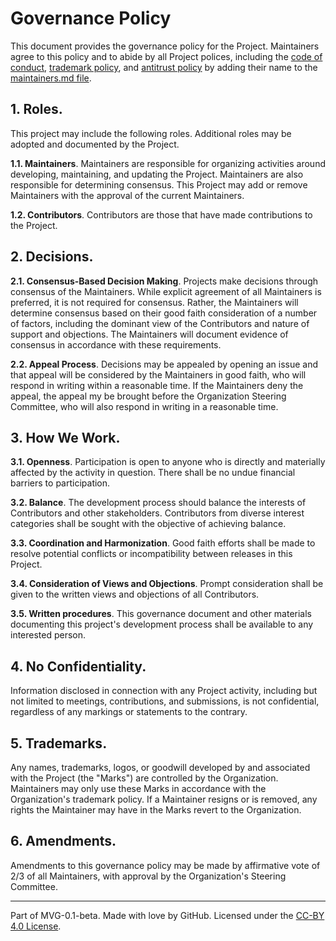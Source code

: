 # Governance Policy

This document provides the governance policy for the Project. Maintainers agree to this policy and to abide by all
Project polices, including the [code of conduct](https://github.com/vispy/vispy/blob/main/CODE_OF_CONDUCT.md),
[trademark policy](../org/TRADEMARKS.md), and [antitrust policy](../org/ANTITRUST.md) by adding their name to
the [maintainers.md file](./MAINTAINERS.md).

## 1. Roles.

This project may include the following roles. Additional roles may be adopted and documented by the Project.

**1.1. Maintainers**. Maintainers are responsible for organizing activities around developing, maintaining, and updating
the Project. Maintainers are also responsible for determining consensus. This Project may add or remove Maintainers with
the approval of the current Maintainers.

**1.2. Contributors**. Contributors are those that have made contributions to the Project.

## 2. Decisions.

**2.1. Consensus-Based Decision Making**. Projects make decisions through consensus of the Maintainers. While explicit
agreement of all Maintainers is preferred, it is not required for consensus. Rather, the Maintainers will determine
consensus based on their good faith consideration of a number of factors, including the dominant view of the Contributors
and nature of support and objections. The Maintainers will document evidence of consensus in accordance with these
requirements.

**2.2. Appeal Process**. Decisions may be appealed by opening an issue and that appeal will be considered by the
Maintainers in good faith, who will respond in writing within a reasonable time. If the Maintainers deny the appeal, the
appeal my be brought before the Organization Steering Committee, who will also respond in writing in a reasonable time.

## 3. How We Work.

**3.1. Openness**. Participation is open to anyone who is directly and materially affected by the activity in question.
There shall be no undue financial barriers to participation.

**3.2. Balance**. The development process should balance the interests of Contributors and other stakeholders.
Contributors from diverse interest categories shall be sought with the objective of achieving balance.

**3.3. Coordination and Harmonization**. Good faith efforts shall be made to resolve potential conflicts or
incompatibility between releases in this Project.

**3.4. Consideration of Views and Objections**. Prompt consideration shall be given to the written views and objections
of all Contributors.

**3.5. Written procedures**. This governance document and other materials documenting this project's development process
shall be available to any interested person.

## 4. No Confidentiality.

Information disclosed in connection with any Project activity, including but not limited to meetings, contributions, and
submissions, is not confidential, regardless of any markings or statements to the contrary.

## 5. Trademarks.

Any names, trademarks, logos, or goodwill developed by and associated with the Project (the "Marks") are controlled by
the Organization. Maintainers may only use these Marks in accordance with the Organization's trademark policy. If a
Maintainer resigns or is removed, any rights the Maintainer may have in the Marks revert to the Organization.

## 6. Amendments.

Amendments to this governance policy may be made by affirmative vote of 2/3 of all Maintainers, with approval by the
Organization's Steering Committee.

---
Part of MVG-0.1-beta.
Made with love by GitHub. Licensed under the [CC-BY 4.0 License](https://creativecommons.org/licenses/by-sa/4.0/).

